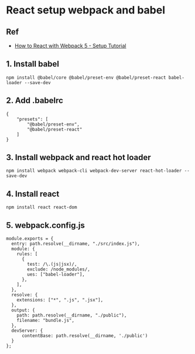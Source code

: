 # React setup webpack and babel 

## Ref
- [How to React with Webpack 5 - Setup Tutorial](https://www.robinwieruch.de/minimal-react-webpack-babel-setup)

## 1. Install babel

```
npm install @babel/core @babel/preset-env @babel/preset-react babel-loader --save-dev
```

## 2. Add .babelrc

```
{
    "presets": [
        "@babel/preset-env",
        "@babel/preset-react" 
    ]
}
```

## 3. Install webpack and react hot loader

```
npm install webpack webpack-cli webpack-dev-server react-hot-loader --save-dev
```

## 4. Install react

```
npm install react react-dom
```

## 5. webpack.config.js

```
module.exports = {
  entry: path.resolve(__dirname, "./src/index.js"),
  module: {
    rules: [
      {
        test: /\.(js|jsx)/,
        exclude: /node_modules/,
        ues: ["babel-loader"],
      },
    ],
  },
  resolve: {
    extensions: ["*", ".js", ".jsx"],
  },
  output: {
    path: path.resolve(__dirname, "./public"),
    filename: "bundle.js",
  },
  devServer: {
      contentBase: path.resolve(__dirname, './public')
  }
};
```